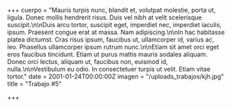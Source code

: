 +++
cuerpo = "Mauris turpis nunc, blandit et, volutpat molestie, porta ut, ligula. Donec mollis hendrerit risus. Duis vel nibh at velit scelerisque suscipit.\n\nDuis arcu tortor, suscipit eget, imperdiet nec, imperdiet iaculis, ipsum. Praesent congue erat at massa. Nam adipiscing.\n\nIn hac habitasse platea dictumst. Cras risus ipsum, faucibus ut, ullamcorper id, varius ac, leo. Phasellus ullamcorper ipsum rutrum nunc.\n\nEtiam sit amet orci eget eros faucibus tincidunt. Etiam ut purus mattis mauris sodales aliquam. Donec orci lectus, aliquam ut, faucibus non, euismod id, nulla.\n\nVestibulum eu odio. In consectetuer turpis ut velit. Etiam vitae tortor."
date = 2001-01-24T00:00:00Z
imagen = "/uploads_trabajos/kjh.jpg"
title = "Trabajo #5"

+++
